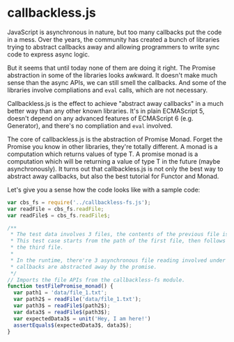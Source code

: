 callbackless.js 
=======

JavaScript is asynchronous in nature, but too many callbacks put the code in a mess. Over the years, the community has created a bunch of libraries trying to abstract callbacks away and allowing programmers to write sync code to express async logic.

But it seems that until today none of them are doing it right. The Promise abstraction in some of the libraries looks awkward. It doesn't make much sense than the async APIs, we can still smell the callbacks. And some of the libraries involve compliations and ``eval`` calls, which are not necessary.

Callbackless.js is the effect to achieve "abstract away callbacks" in a much better way than any other known libraries. It's in plain ECMAScript 5, doesn't depend on any advanced features of ECMAScript 6 (e.g. Generator), and there's no compliation and ``eval`` involved.

The core of callbackless.js is the abstraction of Promise Monad. Forget the Promise you know in other libraries, they're totally different. A monad is a computation which returns values of type T. A promise monad is a computation which will be returning a value of type T in the future (maybe asynchronously). It turns out that callbackless.js is not only the best way to abstract away callbacks, but also the best tutorial for Functor and Monad.

Let's give you a sense how the code looks like with a sample code:

```javascript
var cbs_fs = require('../callbackless-fs.js');
var readFile = cbs_fs.readFile;
var readFile$ = cbs_fs.readFile$;

/**
 * The test data involves 3 files, the contents of the previous file is the path of the next file.
 * This test case starts from the path of the first file, then follows the path one by one until
 * the third file.
 *
 * In the runtime, there're 3 asynchronous file reading involved under the hood, but all the
 * callbacks are abstracted away by the promise.
 */
// Imports the file APIs from the callbackless-fs module.
function testFilePromise_monad() {
  var path1 = 'data/file_1.txt';
  var path2$ = readFile('data/file_1.txt');
  var path3$ = readFile$(path2$);
  var data3$ = readFile$(path3$);
  var expectedData3$ = unit('Hey, I am here!')
  assertEquals$(expectedData3$, data3$);
}
```
